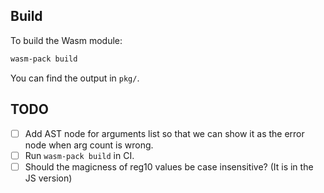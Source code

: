 ## Build

To build the Wasm module:
```bash
wasm-pack build
```

You can find the output in `pkg/`.

## TODO

- [ ] Add AST node for arguments list so that we can show it as the error node when arg count is wrong.
- [ ] Run `wasm-pack build` in CI.
- [ ] Should the magicness of reg10 values be case insensitive? (It is in the JS version)